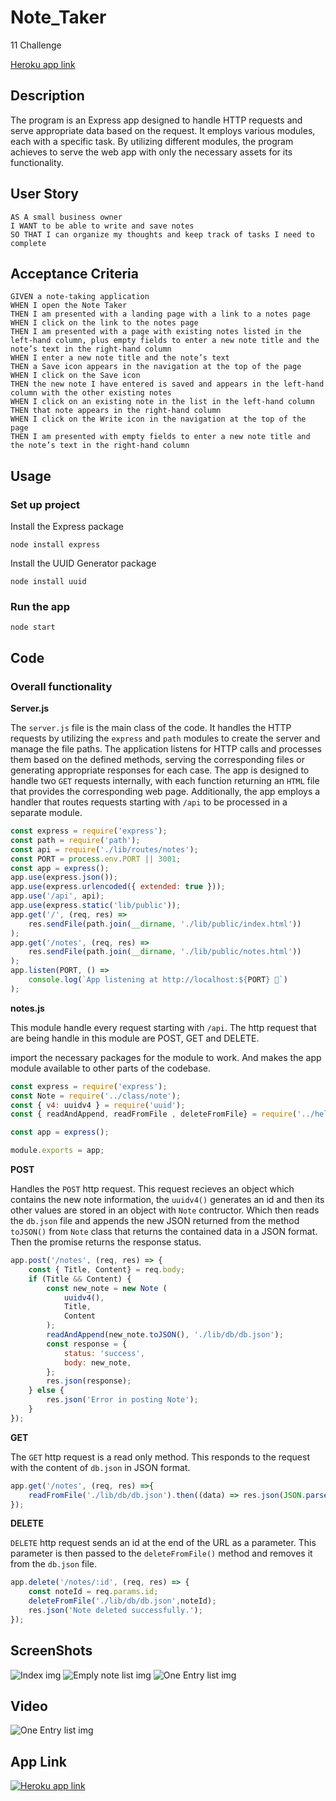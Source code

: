 # Note_Taker
11 Challenge

[Heroku app link](https://quiet-brushlands-45113.herokuapp.com/)
## Description
The program is an Express app designed to handle HTTP requests and serve appropriate data based on the request. It employs various modules, each with a specific task. By utilizing different modules, the program achieves to serve the web app with only the necessary assets for its functionality.

## User Story

```
AS A small business owner
I WANT to be able to write and save notes
SO THAT I can organize my thoughts and keep track of tasks I need to complete
```

## Acceptance Criteria

```
GIVEN a note-taking application
WHEN I open the Note Taker
THEN I am presented with a landing page with a link to a notes page
WHEN I click on the link to the notes page
THEN I am presented with a page with existing notes listed in the left-hand column, plus empty fields to enter a new note title and the note’s text in the right-hand column
WHEN I enter a new note title and the note’s text
THEN a Save icon appears in the navigation at the top of the page
WHEN I click on the Save icon
THEN the new note I have entered is saved and appears in the left-hand column with the other existing notes
WHEN I click on an existing note in the list in the left-hand column
THEN that note appears in the right-hand column
WHEN I click on the Write icon in the navigation at the top of the page
THEN I am presented with empty fields to enter a new note title and the note’s text in the right-hand column
```
## Usage
### Set up project
Install the Express package
```
node install express
```
Install the UUID Generator package
```
node install uuid
```
### Run the app
```
node start
```
## Code
### Overall functionality
**Server.js**

The `server.js` file is the main class of the code. It handles the HTTP requests by utilizing the `express` and `path` modules to create the server and manage the file paths. The application listens for HTTP calls and processes them based on the defined methods, serving the corresponding files or generating appropriate responses for each case. The app is designed to handle two `GET` requests internally, with each function returning an `HTML` file that provides the corresponding web page. Additionally, the app employs a handler that routes requests starting with `/api` to be processed in a separate module.
```js
const express = require('express');
const path = require('path');
const api = require('./lib/routes/notes');
const PORT = process.env.PORT || 3001;
const app = express();
app.use(express.json());
app.use(express.urlencoded({ extended: true }));
app.use('/api', api);
app.use(express.static('lib/public'));
app.get('/', (req, res) =>
    res.sendFile(path.join(__dirname, './lib/public/index.html'))
);
app.get('/notes', (req, res) =>
    res.sendFile(path.join(__dirname, './lib/public/notes.html'))
);
app.listen(PORT, () =>
    console.log(`App listening at http://localhost:${PORT} 🚀`)
);
```
**notes.js**

This module handle every request starting with `/api`. The http request that are being handle in this module are POST, GET and DELETE.

import the necessary packages for the module to work. And makes the app module available to other parts of the codebase.
```js
const express = require('express');
const Note = require('../class/note');
const { v4: uuidv4 } = require('uuid');
const { readAndAppend, readFromFile , deleteFromFile} = require('../helpers/fsUtils');

const app = express();

module.exports = app;
```
**POST**

Handles the `POST` http request. This request recieves an object which contains the new note information, the `uuidv4()` generates an id and then its other values are stored in an object with  `Note` contructor. Which then reads the `db.json` file and appends the new JSON returned from the method `toJSON()` from `Note` class that returns the contained data in a JSON format. Then the promise returns the response status.
```js
app.post('/notes', (req, res) => {
    const { Title, Content} = req.body;
    if (Title && Content) {
        const new_note = new Note (
            uuidv4(),
            Title,
            Content            
        );
        readAndAppend(new_note.toJSON(), './lib/db/db.json');
        const response = {
            status: 'success',
            body: new_note,
        };
        res.json(response);
    } else {
        res.json('Error in posting Note');
    }
});
```
**GET**

The `GET` http request is a read only method. This responds to the request with the content of `db.json` in JSON format.
```js
app.get('/notes', (req, res) =>{
    readFromFile('./lib/db/db.json').then((data) => res.json(JSON.parse(data)));
});
```
**DELETE**

`DELETE` http request sends an id at the end of the URL as a parameter. This parameter is then passed to the `deleteFromFile()` method and removes it from the `db.json` file. 
```js
app.delete('/notes/:id', (req, res) => {
    const noteId = req.params.id;    
    deleteFromFile('./lib/db/db.json',noteId);
    res.json('Note deleted successfully.');
});
```
## ScreenShots
![Index img](./assets/screenshots/mainscreen.png)
![Emply note list img](./assets/screenshots/emptynotes.png)
![One Entry list img](./assets/screenshots/oneentrynotes.png)


## Video
![One Entry list img](./assets/video/app-functionality.gif)

## App Link
[![Heroku app link](./assets/img/main.JPG)](https://quiet-brushlands-45113.herokuapp.com/)